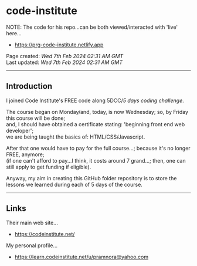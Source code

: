 # code-institute

NOTE: The code for his repo...can be both viewed/interacted with 'live' here...  

- https://prg-code-institute.netlify.app  

Page created: *Wed 7th Feb 2024 02:31 AM GMT*  
Last updated: *Wed 7th Feb 2024 02:31 AM GMT*  

-----

## Introduction

I joined Code Institute's FREE code along 5DCC/*5 days coding challenge*.

The course began on Monday/and, today, is now Wednesday; so, by Friday this course will be done;   
and, I should have obtained a certificate stating: 'beginning front end web developer';  
we are being taught the basics of: HTML/CSS/Javascript.  

After that one would have to pay for the full course...; because it's no longer FREE, anymore;  
(if one can't afford to pay...I think, it costs around 7 grand...; then, one can still apply to get funding if eligible).  

Anyway, my aim in creating this GitHub folder repository is to store the lessons we learned during each of 5 days of the course.  

-----

## Links

Their main web site...
- https://codeinstitute.net/

My personal profile...
- https://learn.codeinstitute.net/u/pramnora@yahoo.com



